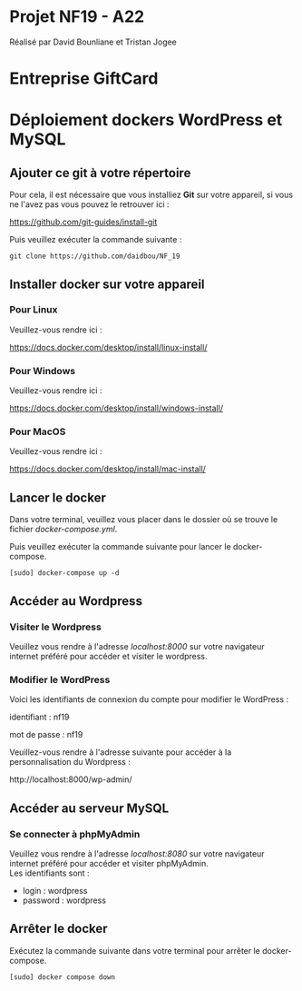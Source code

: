 # Projet NF19 - A22

Réalisé par David Bounliane et Tristan Jogee

# Entreprise GiftCard
# Déploiement dockers WordPress et MySQL

## Ajouter ce git à votre répertoire

Pour cela, il est nécessaire que vous installiez **Git** sur votre appareil, si vous ne l'avez pas vous pouvez le retrouver ici :

https://github.com/git-guides/install-git

Puis veuillez exécuter la commande suivante :

```git clone https://github.com/daidbou/NF_19```

## Installer docker sur votre appareil

### Pour Linux

Veuillez-vous rendre ici :

https://docs.docker.com/desktop/install/linux-install/

### Pour Windows

Veuillez-vous rendre ici :

https://docs.docker.com/desktop/install/windows-install/

### Pour MacOS

Veuillez-vous rendre ici :

https://docs.docker.com/desktop/install/mac-install/


## Lancer le docker

Dans votre terminal, veuillez vous placer dans le dossier où se trouve le fichier *docker-compose.yml*.

Puis veuillez exécuter la commande suivante pour lancer le docker-compose.

```[sudo] docker-compose up -d```

## Accéder au Wordpress

### Visiter le Wordpress

Veuillez vous rendre à l'adresse  *localhost:8000*  sur votre navigateur internet préféré pour accéder et visiter le wordpress.

### Modifier le WordPress

Voici les identifiants de connexion du compte pour modifier le WordPress :

identifiant : nf19

mot de passe : nf19

Veuillez-vous rendre à l'adresse suivante pour accéder à la personnalisation du Wordpress :

http://localhost:8000/wp-admin/

## Accéder au serveur MySQL

### Se connecter à phpMyAdmin

Veuillez vous rendre à l'adresse *localhost:8080* sur votre navigateur internet préféré pour accéder et visiter phpMyAdmin.  
Les identifiants sont :

- login : wordpress
- password : wordpress

## Arrêter le docker

Exécutez la commande suivante dans votre terminal pour arrêter le docker-compose.

```[sudo] docker compose down```
